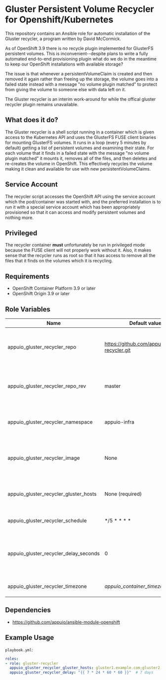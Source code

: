 # Gluster Persistent Volume Recycler for Openshift/Kubernetes

This repository contains an Ansible role for automatic installation of the
Gluster recycler, a program written by David McCormick.

As of OpenShift 3.9 there is no recycle plugin implemented for GlusterFS
persistent volumes. This is inconvenient--despite plans to write a fully
automated end-to-end provisioning plugin what do we do in the meantime to keep
our OpenShift installations with available storage?

The issue is that whenever a persistentVolumeClaim is created and then removed
it again rather than freeing up the storage, the volume goes into a failed
state instead with a message "no volume plugin matched" to protect from giving
the volume to someone else with data left on it.

The Gluster recycler is an interim work-around for while the offical gluster
recycler plugin remains unavailable.


## What does it do?

The Gluster recycler is a shell script running in a container which is given
access to the Kubernetes API and uses the GlusterFS FUSE client binaries for
mounting GlusterFS volumes. It runs in a loop (every 5 minutes by default)
getting a list of persistent volumes and examining their state. For each volume
that it finds in a failed state with the message "no volume plugin matched" it
mounts it, removes all of the files, and then deletes and re-creates the volume
in OpenShift. This effectively recycles the volume making it clean and
available for use with new persistentVolumeClaims.


## Service Account

The recycler script accesses the OpenShift API using the service account which
the pod/container was started with, and the preferred installation is to run it
with a special service account which has been appropriately provisioned so that
it can access and modify persistent volumes and nothing more.


## Privileged

The recycler container **must** unfortunately be run in privileged mode because
the FUSE client will not properly work without it. Also, it makes sense that
the recycler runs as root so that it has access to remove all the files that it
finds on the volumes which it is recycling.


## Requirements

* OpenShift Container Platform 3.9 or later
* OpenShift Origin 3.9 or later


## Role Variables

| Name                                  | Default value                                  | Description                                                          |
|---------------------------------------|------------------------------------------------|----------------------------------------------------------------------|
| appuio_gluster_recycler_repo          | https://github.com/appuio/gluster-recycler.git | Source repository to build the Gluster recycler from                 |
| appuio_gluster_recycler_repo_rev      | master                                         | Version of the Gluster recycler to build, i.e. Git ref of repo above |
| appuio_gluster_recycler_namespace     | appuio-infra                                   | Namespace to install Gluster recycler into                           |
| appuio_gluster_recycler_image         | None                                           | Image for recycler, uses image built on cluster by default           |
| appuio_gluster_recycler_gluster_hosts | None (required)                                | Semi-colon separated list of gluster hosts                           |
| appuio_gluster_recycler_schedule      | \*/5 \* \* \* \*                               | Execution schedule in cron format                                    |
| appuio_gluster_recycler_delay_seconds | 0                                              | Time in seconds to wait before recycling a volume after it failed    |
| appuio_gluster_recycler_timezone      | *appuio_container_timezone*, UTC               | Timezone of the container                                            |


## Dependencies

* <https://github.com/appuio/ansible-module-openshift>


## Example Usage

`playbook.yml`:

```yaml
roles:
- role: gluster-recycler
  appuio_gluster_recycler_gluster_hosts: gluster1.example.com;gluster2.example.com
  appuio_gluster_recycler_delay: "{{ 7 * 24 * 60 * 60 }}"  # 7 days
```
